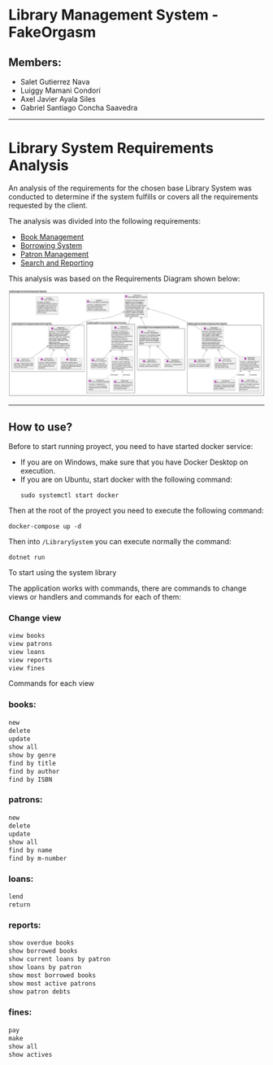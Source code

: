 # Library Management System - FakeOrgasm

## Members:

-   Salet Gutierrez Nava
-   Luiggy Mamani Condori
-   Axel Javier Ayala Siles
-   Gabriel Santiago Concha Saavedra

---
# Library System Requirements Analysis

An analysis of the requirements for the chosen base Library System was conducted to determine if the system fulfills or covers all the requirements requested by the client.

The analysis was divided into the following requirements:

- [Book Management](https://docs.google.com/document/d/1jIiOO_15NNHu_Kx9AhLvjVFnh5oFXGMEumhVLJcXhVw/edit#heading=h.44sipolj06bj)
- [Borrowing System](https://docs.google.com/document/d/13OtCXY1RtGO67lxv1iOhC15ko5sBuice9oB-5nG9SxY/edit)
- [Patron Management](https://docs.google.com/document/d/1PkQ3zsa2Bttwk1c84Pij4-qZfRlIUAvbsvlY1Qtyets/edit)
- [Search and Reporting](https://docs.google.com/document/d/1HwKl9iTL0CzgY1Dp2AMAwqu1AnxrLIbzg3OFZXfwRRs/edit#heading=h.i4g12c8tsbja)

This analysis was based on the Requirements Diagram shown below:

![Requirements-Diagram](/DiagramRequirements/Requirements.jpeg)

---
## How to use?

Before to start running proyect, you need to have started docker service:
- If you are on Windows, make sure that you have Docker Desktop on execution.
- If you are on Ubuntu, start docker with the following command:
    ```
    sudo systemctl start docker
    ```
Then at the root of the proyect you need to execute the following command:
```
docker-compose up -d
```

Then into `/LibrarySystem` you can execute normally the command:
```
dotnet run
```
To start using the system library

The application works with commands, there are commands to change views or handlers and commands for each of them:

### Change view

```
view books
view patrons
view loans
view reports
view fines
```

Commands for each view

### books:

```
new
delete
update
show all
show by genre
find by title
find by author
find by ISBN
```

### patrons:

```
new
delete
update
show all
find by name
find by m-number
```

### loans:

```
lend
return

```

### reports:

```
show overdue books
show borrowed books
show current loans by patron
show loans by patron
show most borrowed books
show most active patrons
show patron debts
```

### fines:

```
pay
make
show all
show actives
```
